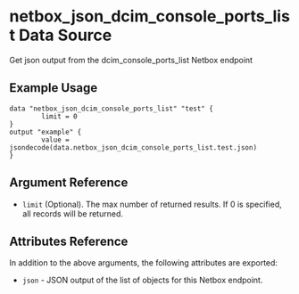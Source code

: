 # netbox\_json\_dcim\_console\_ports\_list Data Source

Get json output from the dcim_console_ports_list Netbox endpoint

## Example Usage

```hcl
data "netbox_json_dcim_console_ports_list" "test" {
        limit = 0
}
output "example" {
        value = jsondecode(data.netbox_json_dcim_console_ports_list.test.json)
}
```

## Argument Reference

* ``limit`` (Optional). The max number of returned results. If 0 is specified, all records will be returned.

## Attributes Reference

In addition to the above arguments, the following attributes are exported:
* ``json`` - JSON output of the list of objects for this Netbox endpoint.

